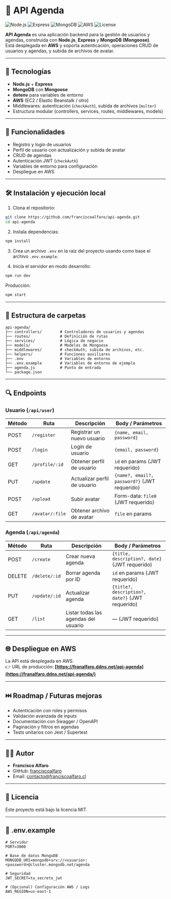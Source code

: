# 📘 API Agenda

![Node.js](https://img.shields.io/badge/Node.js-18.x-green?logo=node.js)
![Express](https://img.shields.io/badge/Express-4.x-lightgrey?logo=express)
![MongoDB](https://img.shields.io/badge/MongoDB-Mongoose-brightgreen?logo=mongodb)
![AWS](https://img.shields.io/badge/Deployed-AWS-orange?logo=amazon-aws)
![License](https://img.shields.io/badge/License-MIT-blue)

**API Agenda** es una aplicación backend para la gestión de usuarios y agendas, construida con **Node.js**, **Express** y **MongoDB (Mongoose)**.  
Está desplegada en **AWS** y soporta autenticación, operaciones CRUD de usuarios y agendas, y subida de archivos de avatar.  

---

## 🧰 Tecnologías

- **Node.js** + **Express**
- **MongoDB** con **Mongoose**
- **dotenv** para variables de entorno
- **AWS** (EC2 / Elastic Beanstalk / otro)
- Middlewares: autenticación (`checkAuth`), subida de archivos (`multer`)
- Estructura modular (controllers, services, routes, middlewares, models)

---

## 🚀 Funcionalidades

- Registro y login de usuarios  
- Perfil de usuario con actualización y subida de avatar  
- CRUD de agendas  
- Autenticación JWT (`checkAuth`)  
- Variables de entorno para configuración  
- Despliegue en AWS  

---

## 🛠️ Instalación y ejecución local

1. Clona el repositorio:
```bash
git clone https://github.com/franciscoalfaro/api-agenda.git
cd api-agenda
```

2. Instala dependencias:
```bash
npm install
```

3. Crea un archivo `.env` en la raíz del proyecto usando como base el archivo `.env.example`.

4. Inicia el servidor en modo desarrollo:
```bash
npm run dev
```

Producción:
```bash
npm start
```

---

## 📂 Estructura de carpetas

```text
api-agenda/
├── controllers/        # Controladores de usuarios y agendas
├── routes/             # Definición de rutas
├── services/           # Lógica de negocio
├── models/             # Modelos de Mongoose
├── middlewares/        # checkAuth, subida de archivos, etc.
├── helpers/            # Funciones auxiliares
├── .env                # Variables de entorno
├── .env.example        # Variables de entorno de ejemplo
├── agenda.js           # Punto de entrada
└── package.json
```

---

## 🔍 Endpoints

### Usuario (`/api/user`)

| Método | Ruta                 | Descripción                           | Body / Parámetros |
|--------|--------------------|---------------------------------------|------------------|
| POST   | `/register`          | Registrar un nuevo usuario            | `{name, email, password}` |
| POST   | `/login`             | Login de usuario                      | `{email, password}` |
| GET    | `/profile/:id`       | Obtener perfil de usuario             | `id` en params (JWT requerido) |
| PUT    | `/update`            | Actualizar perfil de usuario          | `{name?, email?, password?}` (JWT requerido) |
| POST   | `/upload`            | Subir avatar                          | Form-data: `file0` (JWT requerido) |
| GET    | `/avatar/:file`      | Obtener archivo de avatar             | `file` en params |

### Agenda (`/api/agenda`)

| Método | Ruta                 | Descripción                          | Body / Parámetros |
|--------|--------------------|--------------------------------------|-----------------|
| POST   | `/create`            | Crear nueva agenda                   | `{title, description?, date}` (JWT requerido) |
| DELETE | `/delete/:id`        | Borrar agenda por ID                  | `id` en params (JWT requerido) |
| PUT    | `/update/:id`        | Actualizar agenda                     | `{title?, description?, date?}` (JWT requerido) |
| GET    | `/list`              | Listar todas las agendas del usuario | — (JWT requerido) |

---

## 🌐 Despliegue en AWS

La API está desplegada en AWS.  
👉 URL de producción: **[https://franalfaro.ddns.net/api-agenda](https://franalfaro.ddns.net/api-agenda/)**  

---

## ⏭️ Roadmap / Futuras mejoras

- Autenticación con roles y permisos  
- Validación avanzada de inputs  
- Documentación con Swagger / OpenAPI  
- Paginación y filtros en agendas  
- Tests unitarios con Jest / Supertest  

---

## 🧑‍💻 Autor

- **Francisco Alfaro**  
- GitHub: [franciscoalfaro](https://github.com/franciscoalfaro)  
- Email: contacto@franciscoalfaro.cl  

---

## 📝 Licencia

Este proyecto está bajo la licencia MIT.

---

## 📂 .env.example

```env
# Servidor
PORT=3000

# Base de datos MongoDB
MONGODB_URI=mongodb+srv://<usuario>:<password>@cluster.mongodb.net/agenda

# Seguridad
JWT_SECRET=tu_secreto_jwt

# (Opcional) Configuración AWS / Logs
AWS_REGION=us-east-1
```